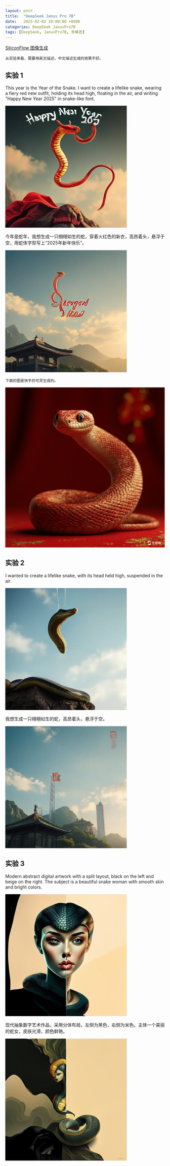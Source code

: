 ```yaml
---
layout: post
title:  "DeepSeek Janus Pro 7B"
date:   2025-02-02 10:00:00 +0800
categories: DeepSeek JanusPro7B
tags: [DeepSeek, JanusPro7B, 多模态]
---
```


[SiliconFlow 图像生成](https://cloud.siliconflow.cn/playground/image)

`从实验来看，需要用英文描述，中文描述生成的效果不好。`

## 实验 1

This year is the Year of the Snake. I want to create a lifelike snake, wearing a fiery red new outfit, holding its head high, floating in the air, and writing "Happy New Year 2025" in snake-like font.

![](/images/2025/Janus-Pro-7B/Snake1.png)

今年是蛇年，我想生成一只栩栩如生的蛇，穿着火红色的新衣，高昂着头，悬浮于空，用蛇体字型写上“2025年新年快乐”。

![](/images/2025/Janus-Pro-7B/Snake2.png)

`下面的图是快手的可灵生成的。`

![](/images/2025/Janus-Pro-7B/Snake_keling.png)

## 实验 2

I wanted to create a lifelike snake, with its head held high, suspended in the air.

![](/images/2025/Janus-Pro-7B/Snake3.png)

我想生成一只栩栩如生的蛇，高昂着头，悬浮于空。

![](/images/2025/Janus-Pro-7B/Snake4.png)


## 实验 3

Modern abstract digital artwork with a split layout, black on the left and beige on the right. The subject is a beautiful snake woman with smooth skin and bright colors.

![](/images/2025/Janus-Pro-7B/Snake5.png)

现代抽象数字艺术作品，采用分体布局，左侧为黑色，右侧为米色。主体一个美丽的蛇女，皮肤光滑，颜色鲜艳。

![](/images/2025/Janus-Pro-7B/Snake6.png)
